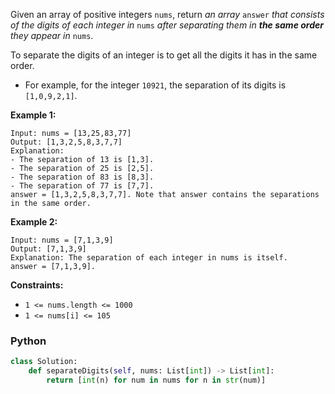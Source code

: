 Given an array of positive integers  `nums`, return  _an array_ `answer` _that consists of the digits of each integer
in_ `nums` _after separating them in  **the same order**  they appear in_ `nums`.

To separate the digits of an integer is to get all the digits it has in the same order.

- For example, for the integer  `10921`, the separation of its digits is  `[1,0,9,2,1]`.

**Example 1:**

```
Input: nums = [13,25,83,77]
Output: [1,3,2,5,8,3,7,7]
Explanation: 
- The separation of 13 is [1,3].
- The separation of 25 is [2,5].
- The separation of 83 is [8,3].
- The separation of 77 is [7,7].
answer = [1,3,2,5,8,3,7,7]. Note that answer contains the separations in the same order.
```

**Example 2:**

```
Input: nums = [7,1,3,9]
Output: [7,1,3,9]
Explanation: The separation of each integer in nums is itself.
answer = [7,1,3,9].
```

**Constraints:**

- `1 <= nums.length <= 1000`
- `1 <= nums[i] <= 105`

### Python

```python
class Solution:
    def separateDigits(self, nums: List[int]) -> List[int]:
        return [int(n) for num in nums for n in str(num)]
```